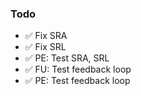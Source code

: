 ### Todo
- ✅ Fix  SRA
- ✅ Fix  SRL
- ✅ PE:  Test SRA, SRL 
- ✅ FU:  Test feedback loop  
- ✅ PE:  Test feedback loop  


